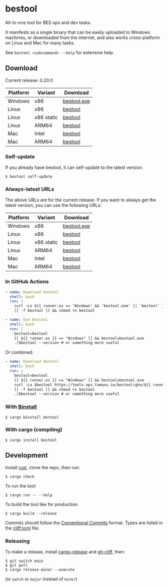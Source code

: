 # bestool

All-in-one tool for BES ops and dev tasks.

It manifests as a single binary that can be easily uploaded to Windows machines, or downloaded from the internet, and also works cross-platform on Linux and Mac for many tasks.

See `bestool <subcommand> --help` for extensive help.

## Download

Current release: 0.20.0

| Platform | Variant | Download |
| -------- | ------- | -------- |
| Windows | x86 | [bestool.exe](https://tools.ops.tamanu.io/bestool/0.20.0/x86_64-pc-windows-msvc/bestool.exe) |
| Linux | x86 | [bestool](https://tools.ops.tamanu.io/bestool/0.20.0/x86_64-unknown-linux-gnu/bestool) |
| Linux | x86 static | [bestool](https://tools.ops.tamanu.io/bestool/0.20.0/x86_64-unknown-linux-musl/bestool) |
| Linux | ARM64 | [bestool](https://tools.ops.tamanu.io/bestool/0.20.0/aarch64-unknown-linux-musl/bestool) |
| Mac | Intel | [bestool](https://tools.ops.tamanu.io/bestool/0.20.0/x86_64-apple-darwin/bestool) |
| Mac | ARM64 | [bestool](https://tools.ops.tamanu.io/bestool/0.20.0/aarch64-apple-darwin/bestool) |

### Self-update

If you already have bestool, it can self-update to the latest version:

```console
$ bestool self-update
```

### Always-latest URLs

The above URLs are for the current release. If you want to always get the latest version, you can use the following URLs:

| Platform | Variant | Download |
| -------- | ------- | -------- |
| Windows | x86 | [bestool.exe](https://tools.ops.tamanu.io/bestool/latest/x86_64-pc-windows-msvc/bestool.exe?latest) |
| Linux | x86 | [bestool](https://tools.ops.tamanu.io/bestool/latest/x86_64-unknown-linux-gnu/bestool?latest) |
| Linux | x86 static | [bestool](https://tools.ops.tamanu.io/bestool/latest/x86_64-unknown-linux-musl/bestool?latest) |
| Linux | ARM64 | [bestool](https://tools.ops.tamanu.io/bestool/latest/aarch64-unknown-linux-musl/bestool?latest) |
| Mac | Intel | [bestool](https://tools.ops.tamanu.io/bestool/latest/x86_64-apple-darwin/bestool?latest) |
| Mac | ARM64 | [bestool](https://tools.ops.tamanu.io/bestool/latest/aarch64-apple-darwin/bestool?latest) |

### In GitHub Actions

```yaml
- name: Download bestool
  shell: bash
  run: |
    curl -Lo ${{ runner.os == 'Windows' && 'bestool.exe' || 'bestool' }} https://tools.ops.tamanu.io/bestool/gha/${{ runner.os }}-${{ runner.arch }}?bust=${{ github.run_id }}
    [[ -f bestool ]] && chmod +x bestool

- name: Use bestool
  shell: bash
  run: |
    bestool=bestool
    [[ ${{ runner.os }} == "Windows" ]] && bestool=bestool.exe
    ./$bestool --version # or something more useful
```

Or combined:

```yaml
- name: Download bestool
  shell: bash
  run: |
    bestool=bestool
    [[ ${{ runner.os }} == "Windows" ]] && bestool=bestool.exe
    curl -Lo $bestool https://tools.ops.tamanu.io/bestool/gha/${{ runner.os }}-${{ runner.arch }}?bust=${{ github.run_id }}
    [[ -f bestool ]] && chmod +x bestool
    ./$bestool --version # or something more useful
```

### With [Binstall](https://github.com/cargo-bins/cargo-binstall)

```console
$ cargo binstall bestool
```

### With cargo (compiling)

```console
$ cargo install bestool
```

## Development

Install [rust](https://rustup.rs), clone the repo, then run:

```console
$ cargo check
```

To run the tool:

```console
$ cargo run -- --help
```

To build the tool like for production:

```console
$ cargo build --release
```

Commits should follow the [Conventional Commits](https://www.conventionalcommits.org/en/v1.0.0/) format.
Types are listed in the [cliff.toml](./cliff.toml#L62-L78) file.

### Releasing

To make a release, install [cargo-release](https://github.com/crate-ci/cargo-release) and [git-cliff](https://git-cliff.org/), then:

```console
$ git switch main
$ git pull
$ cargo release minor --execute
```

(or `patch` or `major` instead of `minor`)

